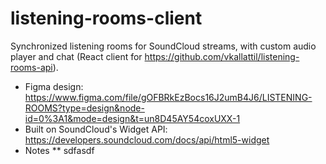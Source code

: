 # listening-rooms-client

Synchronized listening rooms for SoundCloud streams, with custom audio player and chat (React client for https://github.com/vkallattil/listening-rooms-api). 

* Figma design: https://www.figma.com/file/gOFBRkEzBocs16J2umB4J6/LISTENING-ROOMS?type=design&node-id=0%3A1&mode=design&t=un8D45AY54coxUXX-1
* Built on SoundCloud's Widget API: https://developers.soundcloud.com/docs/api/html5-widget
* Notes
** sdfasdf

